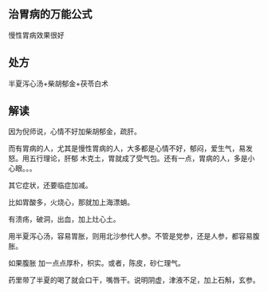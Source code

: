 ## 治胃病的万能公式

慢性胃病效果很好

## 处方

半夏泻心汤+柴胡郁金+茯苓白术

## 解读

因为倪师说，心情不好加柴胡郁金，疏肝。

而有胃病的人，尤其是慢性胃病的人，大多都是心情不好，郁闷，爱生气，易发怒。用五行理论，肝郁 木克土，胃就成了受气包。还有一点，胃病的人，多是小心眼。。。

其它症状，还要临症加减。

比如胃酸多，火烧心，那就加上海漂蛸。 

有溃疡，破洞，出血，加上灶心土。

用半夏泻心汤，容易胃胀，则用北沙参代人参。不管是党参，还是人参，都容易腹胀。

如果腹胀 加一点点厚朴，枳实。或者，陈皮，砂仁理气。

药里带了半夏的喝了就会口干，嘴唇干。说明阴虚，津液不足，加上石斛，玄参。